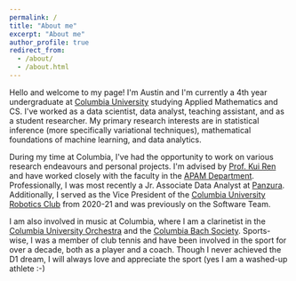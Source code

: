 ```yaml
---
permalink: /
title: "About me"
excerpt: "About me"
author_profile: true
redirect_from: 
  - /about/
  - /about.html
---
```


Hello and welcome to my page! I'm Austin and I'm currently a 4th year undergraduate at [Columbia University](https://www.columbia.edu/) studying Applied Mathematics and CS. I've worked as a data scientist, data analyst, teaching assistant, and as a student researcher. My primary research interests are in statistical inference (more specifically variational techniques), mathematical foundations of machine learning, and data analytics. 

During my time at Columbia, I've had the opportunity to work on various research endeavours and personal projects. I'm advised by [Prof. Kui Ren](https://www.apam.columbia.edu/faculty/kui-ren) and have worked closely with the faculty in the [APAM Department](https://www.apam.columbia.edu/). Professionally, I was most recently a Jr. Associate Data Analyst at [Panzura](https://panzura.com/). Additionally, I served as the Vice President of the [Columbia University Robotics Club](https://www.columbiaroboticsclub.com/) from 2020-21 and was previously on the Software Team.

I am also involved in music at Columbia, where I am a clarinetist in the [Columbia University Orchestra](https://cuo.music.columbia.edu/) and the [Columbia Bach Society](https://columbiabachsociety.weebly.com/). Sports-wise, I was a member of club tennis and have been involved in the sport for over a decade, both as a player and a coach. Though I never achieved the D1 dream, I will always love and appreciate the sport (yes I am a washed-up athlete :-)







